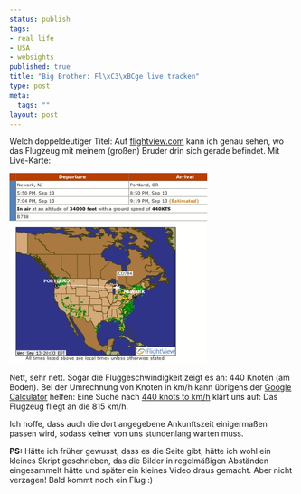 ```yaml
--- 
status: publish
tags: 
- real life
- USA
- websights
published: true
title: "Big Brother: Fl\xC3\xBCge live tracken"
type: post
meta: 
  tags: ""
layout: post
---
```

Welch doppeldeutiger Titel: Auf <a href="http://flightview.com/">flightview.com</a> kann ich genau sehen, wo das Flugzeug mit meinem (großen) Bruder drin sich gerade befindet. Mit Live-Karte:

<img id="image671" src="/media/wp/2006/09/flighttracker-ewr-pdx.jpg" alt="Einen Flug tracken mit flightview" class="centered" />

Nett, sehr nett. Sogar die Fluggeschwindigkeit zeigt es an: 440 Knoten (am Boden). Bei der Umrechnung von Knoten in km/h kann übrigens der <a href="http://www.google.com/help/calculator.html">Google Calculator</a> helfen: Eine Suche nach <a href="http://www.google.com/search?q=440+knots+to+km%2Fh">440 knots to km/h</a> klärt uns auf: Das Flugzeug fliegt an die 815 km/h.

Ich hoffe, dass auch die dort angegebene Ankunftszeit einigermaßen passen wird, sodass keiner von uns stundenlang warten muss.

<strong>PS:</strong> Hätte ich früher gewusst, dass es die Seite gibt, hätte ich wohl ein kleines Skript geschrieben, das die Bilder in regelmäßigen Abständen eingesammelt hätte und später ein kleines Video draus gemacht. Aber nicht verzagen! Bald kommt noch ein Flug :)
